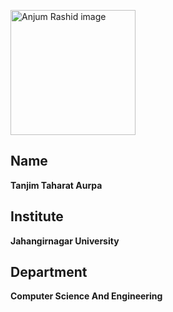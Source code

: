 <img src="../Images/Taharat_Aurpa.png" alt="Anjum Rashid image" width="200"/> <br>
## Name <br>
**Tanjim Taharat Aurpa**

## Institute <br>
**Jahangirnagar University**

## Department <br>
**Computer Science And Engineering**
